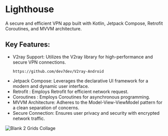 # Lighthouse

A secure and efficient VPN app built with Kotlin, Jetpack Compose, Retrofit Coroutines, and MVVM architecture.


## Key Features:

- V2ray Support: Utilizes the V2ray library for high-performance and secure VPN connections.
  ```
  https://github.com/dev7dev/V2ray-Android
  ```
- Jetpack Compose: Leverages the declarative UI framework for a modern and dynamic user interface.
- Retrofit : Employs Retrofit for efficient network request.
- Coroutines : Employs Coroutines for asynchronous programming.
- MVVM Architecture: Adheres to the Model-View-ViewModel pattern for a clean separation of concerns.
- Secure Connection: Ensures user privacy and security with encrypted network traffic.




![Blank 2 Grids Collage](https://github.com/user-attachments/assets/d0c43843-0797-4c70-800b-7a19419caaed)
